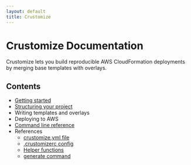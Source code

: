 ```yaml
---
layout: default
title: Crustomize
---
```


# Crustomize Documentation

Crustomize lets you build reproducible AWS CloudFormation deployments by merging base templates with overlays.

## Contents

- [Getting started](getting-started.md)
- [Structuring your project](project-structure.md)
- Writing templates and overlays
- Deploying to AWS
- [Command line reference](commands.md)
- References
  - [crustomize.yml file](crustomize-yml.md)
  - [.crustomizerc config](config-file.md)
  - [Helper functions](helpers.md)
  - [generate command](generate.md)

